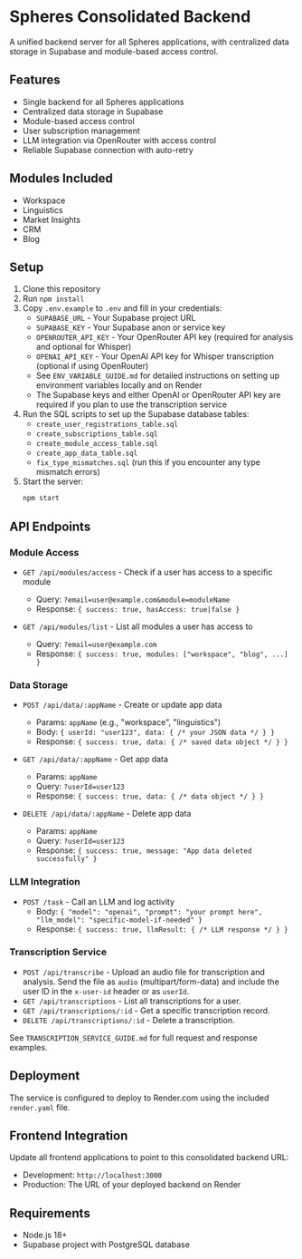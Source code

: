 # Spheres Consolidated Backend

A unified backend server for all Spheres applications, with centralized data storage in Supabase and module-based access control.

## Features
- Single backend for all Spheres applications
- Centralized data storage in Supabase
- Module-based access control
- User subscription management 
- LLM integration via OpenRouter with access control
- Reliable Supabase connection with auto-retry

## Modules Included
- Workspace
- Linguistics
- Market Insights
- CRM
- Blog 

## Setup
1. Clone this repository
2. Run `npm install`
3. Copy `.env.example` to `.env` and fill in your credentials:
   - `SUPABASE_URL` - Your Supabase project URL
   - `SUPABASE_KEY` - Your Supabase anon or service key
   - `OPENROUTER_API_KEY` - Your OpenRouter API key (required for analysis and optional for Whisper)
   - `OPENAI_API_KEY` - Your OpenAI API key for Whisper transcription (optional if using OpenRouter)
   - See `ENV_VARIABLE_GUIDE.md` for detailed instructions on setting up environment variables locally and on Render
   - The Supabase keys and either OpenAI or OpenRouter API key are required if you plan to use the transcription service
4. Run the SQL scripts to set up the Supabase database tables:
   - `create_user_registrations_table.sql`
   - `create_subscriptions_table.sql`
   - `create_module_access_table.sql`
   - `create_app_data_table.sql`
   - `fix_type_mismatches.sql` (run this if you encounter any type mismatch errors)
5. Start the server:
   ```bash
   npm start
   ```

## API Endpoints

### Module Access
- `GET /api/modules/access` - Check if a user has access to a specific module
  - Query: `?email=user@example.com&module=moduleName`
  - Response: `{ success: true, hasAccess: true|false }`

- `GET /api/modules/list` - List all modules a user has access to
  - Query: `?email=user@example.com`
  - Response: `{ success: true, modules: ["workspace", "blog", ...] }`

### Data Storage
- `POST /api/data/:appName` - Create or update app data
  - Params: `appName` (e.g., "workspace", "linguistics")
  - Body: `{ userId: "user123", data: { /* your JSON data */ } }`
  - Response: `{ success: true, data: { /* saved data object */ } }`

- `GET /api/data/:appName` - Get app data
  - Params: `appName`
  - Query: `?userId=user123`
  - Response: `{ success: true, data: { /* data object */ } }`

- `DELETE /api/data/:appName` - Delete app data
  - Params: `appName`
  - Query: `?userId=user123`
  - Response: `{ success: true, message: "App data deleted successfully" }`

### LLM Integration
- `POST /task` - Call an LLM and log activity
  - Body: `{ "model": "openai", "prompt": "your prompt here", "llm_model": "specific-model-if-needed" }`
  - Response: `{ success: true, llmResult: { /* LLM response */ } }`

### Transcription Service
- `POST /api/transcribe` - Upload an audio file for transcription and analysis. Send the file as `audio` (multipart/form-data) and include the user ID in the `x-user-id` header or as `userId`.
- `GET /api/transcriptions` - List all transcriptions for a user.
- `GET /api/transcriptions/:id` - Get a specific transcription record.
- `DELETE /api/transcriptions/:id` - Delete a transcription.
  
See `TRANSCRIPTION_SERVICE_GUIDE.md` for full request and response examples.

## Deployment
The service is configured to deploy to Render.com using the included `render.yaml` file.

## Frontend Integration
Update all frontend applications to point to this consolidated backend URL:
- Development: `http://localhost:3000`
- Production: The URL of your deployed backend on Render

## Requirements
- Node.js 18+
- Supabase project with PostgreSQL database
